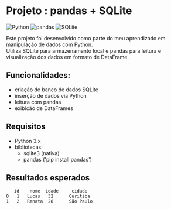 # Projeto : pandas + SQLite

![Python](https://img.shields.io/badge/Python-3.10-FFD43B?logo=python&logoColor=black)
![pandas](https://img.shields.io/badge/pandas-2.2.1-150458?logo=pandas&logoColor=white)
![SQLite](https://img.shields.io/badge/SQLite-Database-003B57?logo=sqlite&logoColor=white)

Este projeto foi desenvolvido como parte do meu aprendizado em manipulação de dados com Python.  
Utiliza SQLite para armazenamento local e pandas para leitura e visualização dos dados em formato de DataFrame.


## Funcionalidades:
- criação de banco de dados SQLite
- inserção de dados via Python
- leitura com pandas
- exibição de DataFrames

## Requisitos
- Python 3.x
- bibliotecas:
  - sqlite3 (nativa)
  - pandas ('pip install pandas')

## Resultados esperados
       id    nome  idade     cidade
    0   1   Lucas   32      Curitiba
    1   2   Renata  28      São Paulo
